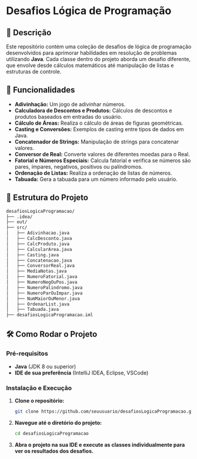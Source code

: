 # Desafios Lógica de Programação

## 📝 Descrição
Este repositório contém uma coleção de desafios de lógica de programação desenvolvidos para aprimorar habilidades em resolução de problemas utilizando **Java**. Cada classe dentro do projeto aborda um desafio diferente, que envolve desde cálculos matemáticos até manipulação de listas e estruturas de controle.

## 🚀 Funcionalidades
- **Adivinhação:** Um jogo de adivinhar números.
- **Calculadora de Descontos e Produtos:** Cálculos de descontos e produtos baseados em entradas do usuário.
- **Cálculo de Áreas:** Realiza o cálculo de áreas de figuras geométricas.
- **Casting e Conversões:** Exemplos de casting entre tipos de dados em Java.
- **Concatenador de Strings:** Manipulação de strings para concatenar valores.
- **Conversor de Real:** Converte valores de diferentes moedas para o Real.
- **Fatorial e Números Especiais:** Calcula fatorial e verifica se números são pares, ímpares, negativos, positivos ou palíndromos.
- **Ordenação de Listas:** Realiza a ordenação de listas de números.
- **Tabuada:** Gera a tabuada para um número informado pelo usuário.

## 📂 Estrutura do Projeto
```bash
desafiosLogicaProgramacao/
├── .idea/
├── out/
├── src/
│   ├── Adivinhacao.java
│   ├── CalcDesconto.java
│   ├── CalcProduto.java
│   ├── CalcularArea.java
│   ├── Casting.java
│   ├── Concatenacao.java
│   ├── ConversorReal.java
│   ├── MediaNotas.java
│   ├── NumeroFatorial.java
│   ├── NumeroNegOuPos.java
│   ├── NumeroPalindromo.java
│   ├── NumeroParOuImpar.java
│   ├── NumMaiorOuMenor.java
│   ├── OrdenarList.java
│   ├── Tabuada.java
├── desafiosLogicaProgramacao.iml
```
## 🛠️ Como Rodar o Projeto

### Pré-requisitos
- **Java** (JDK 8 ou superior)
- **IDE de sua preferência** (IntelliJ IDEA, Eclipse, VSCode)

### Instalação e Execução
1. **Clone o repositório:**
   ```bash
   git clone https://github.com/seuusuario/desafiosLogicaProgramacao.git
2. **Navegue até o diretório do projeto:**
   ```bash
   cd desafiosLogicaProgramacao
3. **Abra o projeto na sua IDE e execute as classes individualmente para ver os resultados dos desafios.**
